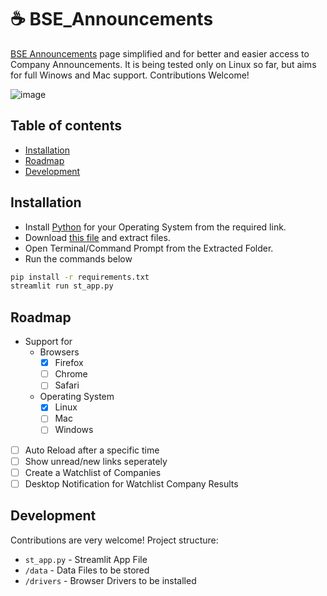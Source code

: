# :coffee: BSE_Announcements
[BSE Announcements](https://www.bseindia.com/corporates/ann.html) page simplified and for better and easier access to Company Announcements. It is being tested only on Linux so far, but aims for full Winows and Mac support. Contributions Welcome!

![image](https://user-images.githubusercontent.com/38539637/130329734-d104c3bd-29cc-403f-a84c-2599e213adbb.png)

## Table of contents
- [Installation](#installation)
- [Roadmap](#roadmap)
- [Development](#development)

## Installation
- Install [Python](https://www.python.org/downloads/) for your Operating System from the required link.
- Download [this file](https://github.com/hirawatt/BSE_NSE_Announcement/archive/refs/heads/master.zip) and extract files.
- Open Terminal/Command Prompt from the Extracted Folder.
- Run the commands below
```bash
pip install -r requirements.txt
streamlit run st_app.py
```
## Roadmap
-  Support for
	-  Browsers
		- [x] Firefox
		- [ ] Chrome
		- [ ] Safari
	-  Operating System
		- [x] Linux
		- [ ] Mac
		- [ ] Windows
- [ ] Auto Reload after a specific time
- [ ] Show unread/new links seperately
- [ ] Create a Watchlist of Companies
- [ ] Desktop Notification for Watchlist Company Results
## Development
Contributions are very welcome! Project structure:
- `st_app.py` - Streamlit App File
- `/data` - Data Files to be stored
- `/drivers` - Browser Drivers to be installed
